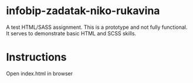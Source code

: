 # infobip-zadatak-niko-rukavina
A test HTML/SASS assignment. This is a prototype and not fully functional. It serves to demonstrate basic HTML and SCSS skills.

# Instructions
Open index.html in browser

